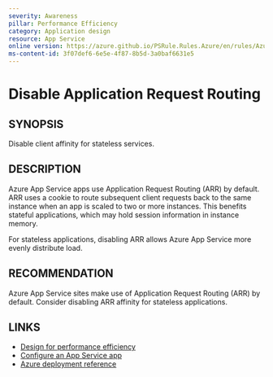 ```yaml
---
severity: Awareness
pillar: Performance Efficiency
category: Application design
resource: App Service
online version: https://azure.github.io/PSRule.Rules.Azure/en/rules/Azure.AppService.ARRAffinity/
ms-content-id: 3f07def6-6e5e-4f87-8b5d-3a0baf6631e5
---
```


# Disable Application Request Routing

## SYNOPSIS

Disable client affinity for stateless services.

## DESCRIPTION

Azure App Service apps use Application Request Routing (ARR) by default.
ARR uses a cookie to route subsequent client requests back to the same instance when an app is scaled to two or more instances.
This benefits stateful applications, which may hold session information in instance memory.

For stateless applications, disabling ARR allows Azure App Service more evenly distribute load.

## RECOMMENDATION

Azure App Service sites make use of Application Request Routing (ARR) by default.
Consider disabling ARR affinity for stateless applications.

## LINKS

- [Design for performance efficiency](https://learn.microsoft.com/azure/architecture/framework/scalability/design-checklist#application-design)
- [Configure an App Service app](https://learn.microsoft.com/azure/app-service/configure-common#configure-general-settings)
- [Azure deployment reference](https://learn.microsoft.com/azure/templates/microsoft.web/serverfarms)
